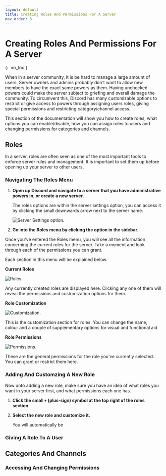 ```yaml
---
layout: default
title: Creating Roles And Permissions For A Server
nav_order: 3
---
```


# Creating Roles And Permissions For A Server
{: .no_toc }

When in a server community, it is be hard to manage a large amount of users. Server owners and admins probably don't want to allow new members to have the exact same powers as them. Having unchecked powers could make the server subject to griefing and overall damage the community. To circumvent this, Discord has many customizable options to restrict or give access to powers through assigning users roles, giving special permissions and restricting category/channel access.

This section of the documentation will show you how to create roles, what options you can enable/disable, how you can assign roles to users and changing permissions for categories and channels.

## Roles

In a server, roles are often seen as one of the most important tools to enforce server rules and management. It is important to set them up before opening up your server to other users.  

### Navigating The Roles Menu

1. **Open up Discord and navigate to a server that you have administrative powers in, or create a new server.**

    The roles options are within the server settings option, you can access it by clicking the small downwards arrow next to the server name. 

    <img src="https://kaydens.ca/user-docs-discord/assets/images/server_settings.PNG" alt="Server Settings option."/>

2. **Go into the Roles menu by clicking the option in the sidebar.**

Once you've entered the Roles menu, you will see all the information concerning the current roles for the server. Take a moment and look through each of the permissions you can grant. 

Each section in this menu will be explained below.

**Current Roles**

<img src="https://kaydens.ca/user-docs-discord/assets/images/roles_menu_roles.PNG" alt="Roles."/>

Any currently created roles are displayed here. Clicking any one of them will reveal the permissions and customization options for them.

**Role Customization**

<img src="https://kaydens.ca/user-docs-discord/assets/images/roles_menu_customization.PNG" alt="Customization."/>

This is the customization section for roles. You can change the name, colour and a couple of supplementary options for visual and functional aid.

**Role Permissions**

<img src="https://kaydens.ca/user-docs-discord/assets/images/roles_menu_permissions.PNG" alt="Permissions."/>

These are the general permissions for the role you've currently selected. You can grant or restrict them here.

### Adding And Customzing A New Role 

Now onto adding a new role, make sure you have an idea of what roles you want in your server first, and what permissions each one has.

1. **Click the small `+` (plus-sign) symbol at the top right of the roles section.**

2. **Select the new role and customize it.**

    You will automatically be 

### Giving A Role To A User 

## Categories And Channels

### Accessing And Changing Permissions